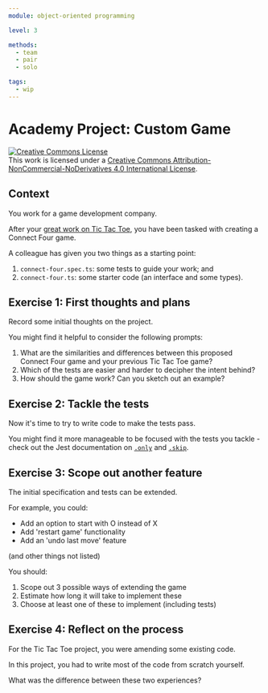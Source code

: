 ```yaml
---
module: object-oriented programming

level: 3

methods:
  - team
  - pair
  - solo

tags:
  - wip
---
```


# Academy Project: Custom Game

<a rel="license" href="http://creativecommons.org/licenses/by-nc-nd/4.0/"><img alt="Creative Commons License" style="border-width:0" src="https://i.creativecommons.org/l/by-nc-nd/4.0/88x31.png" /></a><br />This work is licensed under a <a rel="license" href="http://creativecommons.org/licenses/by-nc-nd/4.0/">Creative Commons Attribution-NonCommercial-NoDerivatives 4.0 International License</a>.

## Context

You work for a game development company.

After your [great work on Tic Tac Toe](https://github.com/WeAreAcademy/mark-oop-proj--tic-tac-toe), you have been tasked with creating a Connect Four game.

A colleague has given you two things as a starting point:
1. `connect-four.spec.ts`: some tests to guide your work; and
2. `connect-four.ts`: some starter code (an interface and some types).

## Exercise 1: First thoughts and plans

Record some initial thoughts on the project.

You might find it helpful to consider the following prompts:

1. What are the similarities and differences between this proposed Connect Four game and your previous Tic Tac Toe game?
2. Which of the tests are easier and harder to decipher the intent behind?
3. How should the game work? Can you sketch out an example?


## Exercise 2: Tackle the tests

Now it's time to try to write code to make the tests pass.

You might find it more manageable to be focused with the tests you tackle - check out the Jest documentation on [`.only`](https://jestjs.io/docs/en/api#testonlyname-fn-timeout) and [`.skip`](https://jestjs.io/docs/en/api#testskipname-fn).


## Exercise 3: Scope out another feature

The initial specification and tests can be extended.

For example, you could:
- Add an option to start with O instead of X
- Add 'restart game' functionality
- Add an 'undo last move' feature

(and other things not listed)

You should:
1. Scope out 3 possible ways of extending the game
2. Estimate how long it will take to implement these
3. Choose at least one of these to implement (including tests)

## Exercise 4: Reflect on the process

For the Tic Tac Toe project, you were amending some existing code.

In this project, you had to write most of the code from scratch yourself.

What was the difference between these two experiences?
